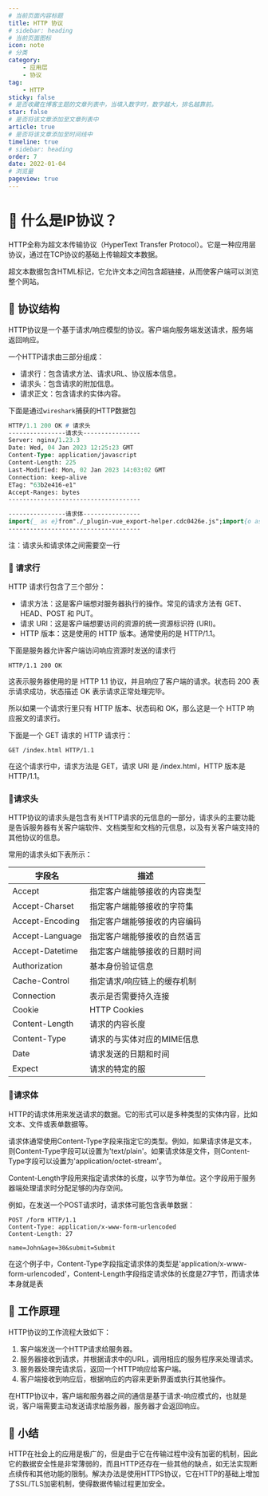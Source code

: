 ```yaml
---
# 当前页面内容标题
title: HTTP 协议
# sidebar: heading
# 当前页面图标
icon: note
# 分类
category:
    - 应用层
    - 协议
tag:
    - HTTP   
sticky: false
# 是否收藏在博客主题的文章列表中，当填入数字时，数字越大，排名越靠前。
star: false
# 是否将该文章添加至文章列表中
article: true
# 是否将该文章添加至时间线中
timeline: true
# sidebar: heading
order: 7
date: 2022-01-04
# 浏览量
pageview: true
---
```


# 📖 什么是IP协议？

HTTP全称为超文本传输协议（HyperText Transfer Protocol）。它是一种应用层协议，通过在TCP协议的基础上传输超文本数据。

超文本数据包含HTML标记，它允许文本之间包含超链接，从而使客户端可以浏览整个网站。

## 📑 协议结构

HTTP协议是一个基于请求/响应模型的协议。客户端向服务端发送请求，服务端返回响应。

一个HTTP请求由三部分组成：

- 请求行：包含请求方法、请求URL、协议版本信息。
- 请求头：包含请求的附加信息。
- 请求正文：包含请求的实体内容。

下面是通过`wireshark`捕获的HTTP数据包

```pascal
HTTP/1.1 200 OK	# 请求头
----------------请求头----------------
Server: nginx/1.23.3	
Date: Wed, 04 Jan 2023 12:25:23 GMT
Content-Type: application/javascript
Content-Length: 225
Last-Modified: Mon, 02 Jan 2023 14:03:02 GMT
Connection: keep-alive
ETag: "63b2e416-e1"
Accept-Ranges: bytes
-------------------------------------

----------------请求体----------------
import{_ as e}from"./_plugin-vue_export-helper.cdc0426e.js";import{o as t,c}from"./app.96e86159.js";const o={};function r(n,_){return t(),c("div")}const f=e(o,[["render",r],["__file","index.html.vue"]]);export{f as default};
-------------------------------------
```

注：请求头和请求体之间需要空一行

### 📑 请求行

HTTP 请求行包含了三个部分：

- 请求方法：这是客户端想对服务器执行的操作。常见的请求方法有 GET、HEAD、POST 和 PUT。
- 请求 URI：这是客户端想要访问的资源的统一资源标识符 (URI)。
- HTTP 版本：这是使用的 HTTP 版本。通常使用的是 HTTP/1.1。

下面是服务器允许客户端访问响应资源时发送的请求行

```url
HTTP/1.1 200 OK
```

这表示服务器使用的是 HTTP 1.1 协议，并且响应了客户端的请求。状态码 200 表示请求成功，状态描述 OK 表示请求正常处理完毕。

所以如果一个请求行里只有 HTTP 版本、状态码和 OK，那么这是一个 HTTP 响应报文的请求行。

下面是一个 GET 请求的 HTTP 请求行：

```url
GET /index.html HTTP/1.1
```

在这个请求行中，请求方法是 GET，请求 URI 是 /index.html，HTTP 版本是 HTTP/1.1。

### 📑请求头

HTTP协议的请求头是包含有关HTTP请求的元信息的一部分，请求头的主要功能是告诉服务器有关客户端软件、文档类型和文档的元信息，以及有关客户端支持的其他协议的信息。

常用的请求头如下表所示：

| 字段名          | 描述                         |
| --------------- | ---------------------------- |
| Accept          | 指定客户端能够接收的内容类型 |
| Accept-Charset  | 指定客户端能够接收的字符集   |
| Accept-Encoding | 指定客户端能够接收的内容编码 |
| Accept-Language | 指定客户端能够接收的自然语言 |
| Accept-Datetime | 指定客户端能够接收的日期时间 |
| Authorization   | 基本身份验证信息             |
| Cache-Control   | 指定请求/响应链上的缓存机制  |
| Connection      | 表示是否需要持久连接         |
| Cookie          | HTTP Cookies                 |
| Content-Length  | 请求的内容长度               |
| Content-Type    | 请求的与实体对应的MIME信息   |
| Date            | 请求发送的日期和时间         |
| Expect          | 请求的特定的服               |

### 📑请求体

HTTP的请求体用来发送请求的数据。它的形式可以是多种类型的实体内容，比如文本、文件或表单数据等。

请求体通常使用Content-Type字段来指定它的类型。例如，如果请求体是文本，则Content-Type字段可以设置为'text/plain'。如果请求体是文件，则Content-Type字段可以设置为'application/octet-stream'。

Content-Length字段用来指定请求体的长度，以字节为单位。这个字段用于服务器端处理请求时分配足够的内存空间。

例如，在发送一个POST请求时，请求体可能包含表单数据：

```url
POST /form HTTP/1.1 
Content-Type: application/x-www-form-urlencoded 
Content-Length: 27

name=John&age=30&submit=Submit
```

在这个例子中，Content-Type字段指定请求体的类型是'application/x-www-form-urlencoded'，Content-Length字段指定请求体的长度是27字节，而请求体本身就是表

## 📑 工作原理

HTTP协议的工作流程大致如下：

1. 客户端发送一个HTTP请求给服务器。
2. 服务器接收到请求，并根据请求中的URL，调用相应的服务程序来处理请求。
3. 服务器处理完请求后，返回一个HTTP响应给客户端。
4. 客户端接收到响应后，根据响应的内容来更新界面或执行其他操作。

在HTTP协议中，客户端和服务器之间的通信是基于请求-响应模式的，也就是说，客户端需要主动发送请求给服务器，服务器才会返回响应。

## 📑 小结

HTTP在社会上的应用是极广的，但是由于它在传输过程中没有加密的机制，因此它的数据安全性是非常薄弱的，而且HTTP还存在一些其他的缺点，如无法实现断点续传和其他功能的限制。解决办法是使用HTTPS协议，它在HTTP的基础上增加了SSL/TLS加密机制，使得数据传输过程更加安全。